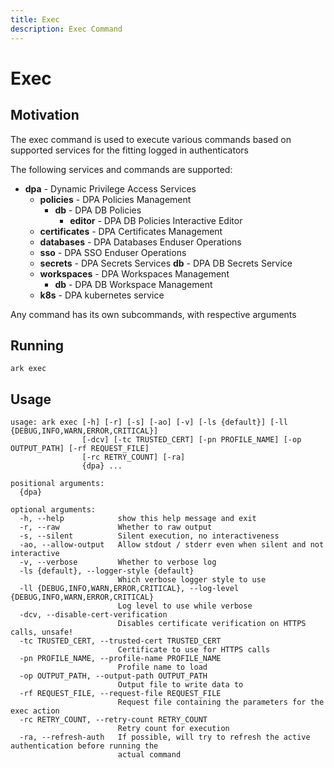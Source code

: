 ```yaml
---
title: Exec
description: Exec Command
---
```


# Exec

## Motivation
The exec command is used to execute various commands based on supported services for the fitting logged in authenticators

The following services and commands are supported:

- <b>dpa</b> - Dynamic Privilege Access Services
    - <b>policies</b> - DPA Policies Management
      - <b>db</b> - DPA DB Policies
        - <b>editor</b> - DPA DB Policies Interactive Editor
    - <b>certificates</b> - DPA Certificates Management
    - <b>databases</b> - DPA Databases Enduser Operations
    - <b>sso</b> - DPA SSO Enduser Operations
    - <b>secrets</b> - DPA Secrets Services
      <b>db</b> - DPA DB Secrets Service
    - <b>workspaces</b> - DPA Workspaces Management
      - <b>db</b> - DPA DB Workspace Management
    - <b>k8s</b> - DPA kubernetes service

Any command has its own subcommands, with respective arguments

## Running
```shell
ark exec
```

## Usage
```shell
usage: ark exec [-h] [-r] [-s] [-ao] [-v] [-ls {default}] [-ll {DEBUG,INFO,WARN,ERROR,CRITICAL}]
                [-dcv] [-tc TRUSTED_CERT] [-pn PROFILE_NAME] [-op OUTPUT_PATH] [-rf REQUEST_FILE]
                [-rc RETRY_COUNT] [-ra]
                {dpa} ...

positional arguments:
  {dpa}

optional arguments:
  -h, --help            show this help message and exit
  -r, --raw             Whether to raw output
  -s, --silent          Silent execution, no interactiveness
  -ao, --allow-output   Allow stdout / stderr even when silent and not interactive
  -v, --verbose         Whether to verbose log
  -ls {default}, --logger-style {default}
                        Which verbose logger style to use
  -ll {DEBUG,INFO,WARN,ERROR,CRITICAL}, --log-level {DEBUG,INFO,WARN,ERROR,CRITICAL}
                        Log level to use while verbose
  -dcv, --disable-cert-verification
                        Disables certificate verification on HTTPS calls, unsafe!
  -tc TRUSTED_CERT, --trusted-cert TRUSTED_CERT
                        Certificate to use for HTTPS calls
  -pn PROFILE_NAME, --profile-name PROFILE_NAME
                        Profile name to load
  -op OUTPUT_PATH, --output-path OUTPUT_PATH
                        Output file to write data to
  -rf REQUEST_FILE, --request-file REQUEST_FILE
                        Request file containing the parameters for the exec action
  -rc RETRY_COUNT, --retry-count RETRY_COUNT
                        Retry count for execution
  -ra, --refresh-auth   If possible, will try to refresh the active authentication before running the
                        actual command
```